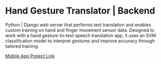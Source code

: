 # Hand Gesture Translator | Backend
Python | Django web server that performs text translation and enables custom training on hand and finger movement sensor data. Designed to work with a hand gesture-to-text speech translation app, it uses an SVM classification model to interpret gestures and improve accuracy through tailored training.

[Mobile App Project Link](https://github.com/akhill4054/GG-Trainer-App)

